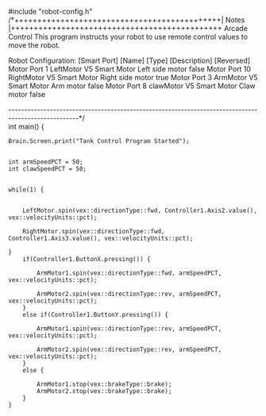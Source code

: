 #include "robot-config.h"
/*+++++++++++++++++++++++++++++++++++++++++++++| Notes |++++++++++++++++++++++++++++++++++++++++++++++
Arcade Control 
This program instructs your robot to use remote control values to move the robot. 

Robot Configuration:
[Smart Port]    [Name]        [Type]           [Description]       [Reversed]
Motor Port 1    LeftMotor     V5 Smart Motor    Left side motor     false
Motor Port 10   RightMotor    V5 Smart Motor    Right side motor    true
Motor Port 3    ArmMotor      V5 Smart Motor    Arm motor          false
Motor Port 8    clawMotor     V5 Smart Motor    Claw motor         false

----------------------------------------------------------------------------------------------------*/     
int main() {
    
    
    Brain.Screen.print("Tank Control Program Started");
    
    
    int armSpeedPCT = 50;
    int clawSpeedPCT = 50;
    
    
    while(1) {
        
       
        LeftMotor.spin(vex::directionType::fwd, Controller1.Axis2.value(), vex::velocityUnits::pct);
       
        RightMotor.spin(vex::directionType::fwd, Controller1.Axis3.value(), vex::velocityUnits::pct);
        
    }
        if(Controller1.ButtonX.pressing()) { 
      
            ArmMotor1.spin(vex::directionType::fwd, armSpeedPCT, vex::velocityUnits::pct);
            
            ArmMotor2.spin(vex::directionType::rev, armSpeedPCT, vex::velocityUnits::pct);
        }
        else if(Controller1.ButtonY.pressing()) {
           
            ArmMotor1.spin(vex::directionType::rev, armSpeedPCT, vex::velocityUnits::pct);
            
            ArmMotor2.spin(vex::directionType::rev, armSpeedPCT, vex::velocityUnits::pct);
        }
        else {
          
            ArmMotor1.stop(vex::brakeType::brake);
            ArmMotor2.stop(vex::brakeType::brake);
        }
    }  
